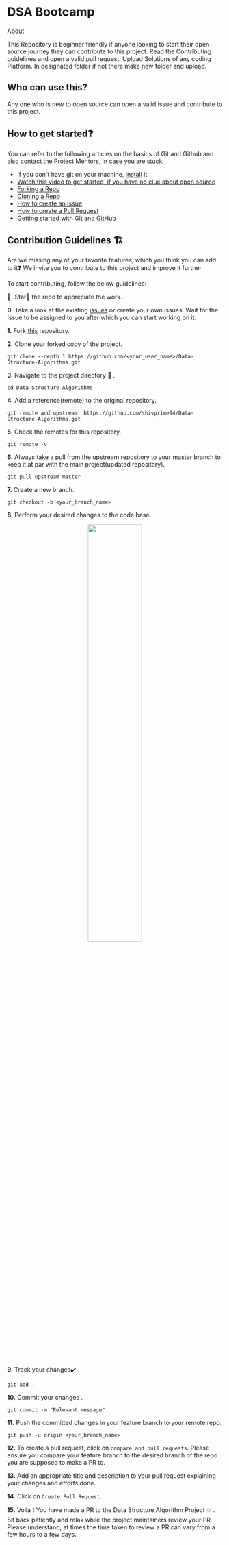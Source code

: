 
# DSA Bootcamp
About

This Repository is beginner friendly if anyone looking to start their open source journey they can contribute to this project. Read the Contributing guidelines and open a valid pull request.
Upload Solutions of any coding Platform. In designated folder if not there make new folder and upload.


## Who can use this?
Any one who is new to open source can open a valid issue and contribute to this project.


## How to get started❓

You can refer to the following articles on the basics of Git and Github and also contact the Project Mentors, in case you are stuck:

- If you don't have git on your machine, [install](https://help.github.com/articles/set-up-git/) it.
- [Watch this video to get started, if you have no clue about open source](https://youtu.be/SL5KKdmvJ1U)
- [Forking a Repo](https://help.github.com/en/github/getting-started-with-github/fork-a-repo)
- [Cloning a Repo](https://docs.github.com/en/github/creating-cloning-and-archiving-repositories/cloning-a-repository-from-github/cloning-a-repository)
- [How to create an Issue](https://docs.github.com/en/issues/tracking-your-work-with-issues/creating-issues/creating-an-issue)
- [How to create a Pull Request](https://opensource.com/article/19/7/create-pull-request-github)
- [Getting started with Git and GitHub](https://towardsdatascience.com/getting-started-with-git-and-github-6fcd0f2d4ac6)


## Contribution Guidelines 🏗

Are we missing any of your favorite features, which you think you can add to it❓ We invite you to contribute to this project and improve it further

To start contributing, follow the below guidelines: 

**🌟.**  Star🌟 the repo to appreciate the work.

**0.**  Take a look at the existing [issues](https://github.com/shivprime94/Data-Structure-Algorithms/issues) or create your own issues. Wait for the Issue to be assigned to you after which you can start working on it.

**1.**  Fork [this](https://github.com/shivprime94/Data-Structure-Algorithms) repository.

**2.**  Clone your forked copy of the project.

```
git clone --depth 1 https://github.com/<your_user_name>/Data-Structure-Algorithms.git
```

**3.** Navigate to the project directory :file_folder: .

```
cd Data-Structure-Algorithms
```

**4.** Add a reference(remote) to the original repository.

```
git remote add upstream  https://github.com/shivprime94/Data-Structure-Algorithms.git 
```

**5.** Check the remotes for this repository.

```
git remote -v
```

**6.** Always take a pull from the upstream repository to your master branch to keep it at par with the main project(updated repository).

```
git pull upstream master
```

**7.** Create a new branch.

```
git checkout -b <your_branch_name>
```

**8.** Perform your desired changes to the code base.

<p align="center"><img width=50% src="https://media2.giphy.com/media/L1R1tvI9svkIWwpVYr/giphy.gif?cid=ecf05e47pzi2rpig0vc8pjusra8hiai1b91zgiywvbubu9vu&rid=giphy.gif"></p>

**9.** Track your changes:heavy_check_mark: .

```
git add . 
```

**10.** Commit your changes .

```
git commit -m "Relevant message"
```

**11.** Push the committed changes in your feature branch to your remote repo.

```
git push -u origin <your_branch_name>
```

**12.** To create a pull request, click on `compare and pull requests`. Please ensure you compare your feature branch to the desired branch of the repo you are supposed to make a PR to.

**13.** Add an appropriate title and description to your pull request explaining your changes and efforts done.

**14.** Click on `Create Pull Request`.

**15.** Voila :exclamation: You have made a PR to the Data Structure Algorithm Project :boom: . Sit back patiently and relax while the project maintainers review your PR. Please understand, at times the time taken to review a PR can vary from a few hours to a few days.

 



